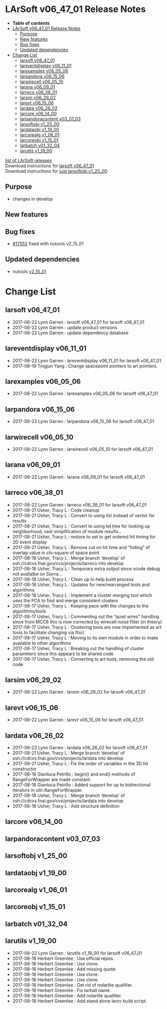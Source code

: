 LArSoft v06\_47\_01 Release Notes
======================================================================

-   **Table of contents**
-   [LArSoft v06\_47\_01 Release Notes](#LArSoft-v06_47_01-Release-Notes)
    -   [Purpose](#Purpose)
    -   [New features](#New-features)
    -   [Bug fixes](#Bug-fixes)
    -   [Updated dependencies](#Updated-dependencies)
-   [Change List](#Change-List)
    -   [larsoft v06\_47\_01](#larsoft-v06_47_01)
    -   [lareventdisplay v06\_11\_01](#lareventdisplay-v06_11_01)
    -   [larexamples v06\_05\_06](#larexamples-v06_05_06)
    -   [larpandora v06\_15\_06](#larpandora-v06_15_06)
    -   [larwirecell v06\_05\_10](#larwirecell-v06_05_10)
    -   [larana v06\_09\_01](#larana-v06_09_01)
    -   [larreco v06\_38\_01](#larreco-v06_38_01)
    -   [larsim v06\_29\_02](#larsim-v06_29_02)
    -   [larevt v06\_15\_06](#larevt-v06_15_06)
    -   [lardata v06\_26\_02](#lardata-v06_26_02)
    -   [larcore v06\_14\_00](#larcore-v06_14_00)
    -   [larpandoracontent v03\_07\_03](#larpandoracontent-v03_07_03)
    -   [larsoftobj v1\_25\_00](#larsoftobj-v1_25_00)
    -   [lardataobj v1\_19\_00](#lardataobj-v1_19_00)
    -   [larcorealg v1\_06\_01](#larcorealg-v1_06_01)
    -   [larcoreobj v1\_15\_01](#larcoreobj-v1_15_01)
    -   [larbatch v01\_32\_04](#larbatch-v01_32_04)
    -   [larutils v1\_19\_00](#larutils-v1_19_00)

[list of LArSoft releases](LArSoft_release_list)\
Download instructions for [larsoft v06\_47\_01](http://scisoft.fnal.gov/scisoft/bundles/larsoft/v06_47_01/larsoft-v06_47_01.html)\
Download instructions for [just larsoftobj v1\_25\_00](http://scisoft.fnal.gov/scisoft/bundles/larsoftobj/v1_25_00/larsoftobj-v1_25_00.html)

Purpose
--------------------

-   changes in develop

New features
------------------------------

Bug fixes
------------------------

-   [\#17552](/redmine/issues/17552 "Support: Cannot preserve changes to event display services (Closed)") fixed with nutools v2\_15\_01

Updated dependencies
----------------------------------------------

-   nutools [v2\_15\_01](/redmine/projects/nutools/wiki/NuTools_Release_Notes#nutools-v2_15_01-8222017)

Change List
============================

larsoft v06\_47\_01
------------------------------------------

-   2017-08-22 Lynn Garren : larsoft v06\_47\_01 for larsoft v06\_47\_01
-   2017-08-22 Lynn Garren : update product versions
-   2017-08-22 Lynn Garren : update dependency database

lareventdisplay v06\_11\_01
----------------------------------------------------------

-   2017-08-22 Lynn Garren : lareventdisplay v06\_11\_01 for larsoft v06\_47\_01
-   2017-08-19 Tingjun Yang : Change spacepoint pointers to art pointers.

larexamples v06\_05\_06
--------------------------------------------------

-   2017-08-22 Lynn Garren : larexamples v06\_05\_06 for larsoft v06\_47\_01

larpandora v06\_15\_06
------------------------------------------------

-   2017-08-22 Lynn Garren : larpandora v06\_15\_06 for larsoft v06\_47\_01

larwirecell v06\_05\_10
--------------------------------------------------

-   2017-08-22 Lynn Garren : larwirecell v06\_05\_10 for larsoft v06\_47\_01

larana v06\_09\_01
----------------------------------------

-   2017-08-22 Lynn Garren : larana v06\_09\_01 for larsoft v06\_47\_01

larreco v06\_38\_01
------------------------------------------

-   2017-08-22 Lynn Garren : larreco v06\_38\_01 for larsoft v06\_47\_01
-   2017-08-21 Usher, Tracy L : Code cleanup
-   2017-08-21 Usher, Tracy L : Convert to using list instead of vector for results
-   2017-08-21 Usher, Tracy L : Convert to using kd tree for looking up neighborhood, vast simplification of module results…
-   2017-08-21 Usher, Tracy L : restore to set to get ordered hit timing for 2D event display
-   2017-08-21 Usher, Tracy L : Remove cut on hit time and “hiding” of overlap value in chi-square of space point
-   2017-08-18 Usher, Tracy L : Merge branch ‘develop’ of ssh://cdcvs.fnal.gov/cvs/projects/larreco into develop
-   2017-08-18 Usher, Tracy L : Temporary extra output since xcode debug not availalbe on Sierra…
-   2017-08-18 Usher, Tracy L : Clean up to help build process
-   2017-08-18 Usher, Tracy L : Updates for new/rearranged tools and algorithms
-   2017-08-18 Usher, Tracy L : Implement a cluster merging tool which uses the PCA to find and merge consistent clusters
-   2017-08-17 Usher, Tracy L : Keeping pace with the changes to the algorithms/tools
-   2017-08-17 Usher, Tracy L : Commenting out the “quiet wires” handling since from MCC8 this is now corrected by wirecell noise filter (in theory)
-   2017-08-17 Usher, Tracy L : Clustering tools are now implemented as art tools to facilitate changing via fhicl
-   2017-08-17 Usher, Tracy L : Moving to its own module in order to make available to other algorithms
-   2017-08-17 Usher, Tracy L : Breaking out the handling of cluster parameters since this appears to be shared code
-   2017-08-17 Usher, Tracy L : Converting to art tools, removing the old code

larsim v06\_29\_02
----------------------------------------

-   2017-08-22 Lynn Garren : larsim v06\_29\_02 for larsoft v06\_47\_01

larevt v06\_15\_06
----------------------------------------

-   2017-08-22 Lynn Garren : larevt v06\_15\_06 for larsoft v06\_47\_01

lardata v06\_26\_02
------------------------------------------

-   2017-08-22 Lynn Garren : lardata v06\_26\_02 for larsoft v06\_47\_01
-   2017-08-21 Usher, Tracy L : Merge branch ‘develop’ of ssh://cdcvs.fnal.gov/cvs/projects/lardata into develop
-   2017-08-21 Usher, Tracy L : Fix the order of variables in the 3D hit constructor
-   2017-08-18 Gianluca Petrillo : begin() and end() methods of RangeForWrapper are made constant.
-   2017-08-18 Gianluca Petrillo : Added support for up to bidirectional iterators in util::RangeForWrapper.
-   2017-08-18 Usher, Tracy L : Merge branch ‘develop’ of ssh://cdcvs.fnal.gov/cvs/projects/lardata into develop
-   2017-08-18 Usher, Tracy L : Add structure definition

larcore v06\_14\_00
------------------------------------------

larpandoracontent v03\_07\_03
--------------------------------------------------------------

larsoftobj v1\_25\_00
----------------------------------------------

lardataobj v1\_19\_00
----------------------------------------------

larcorealg v1\_06\_01
----------------------------------------------

larcoreobj v1\_15\_01
----------------------------------------------

larbatch v01\_32\_04
--------------------------------------------

larutils v1\_19\_00
------------------------------------------

-   2017-08-22 Lynn Garren : larutils v1\_19\_00 for larsoft v06\_47\_01
-   2017-08-18 Herbert Greenlee : Use official repos.
-   2017-08-18 Herbert Greenlee : Use clone.
-   2017-08-18 Herbert Greenlee : Add missing quote.
-   2017-08-18 Herbert Greenlee : Use clone.
-   2017-08-18 Herbert Greenlee : Use clone.
-   2017-08-18 Herbert Greenlee : Get rid of nolarlite qualifier.
-   2017-08-18 Herbert Greenlee : Fix tarball name.
-   2017-08-18 Herbert Greenlee : Add nolarlite qualifier.
-   2017-08-18 Herbert Greenlee : Add stand alone larcv build script.
